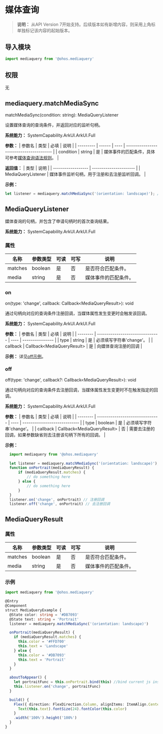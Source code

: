 # 媒体查询

> **说明：**
> 从API Version 7开始支持。后续版本如有新增内容，则采用上角标单独标记该内容的起始版本。


## 导入模块

```js
import mediaquery from '@ohos.mediaquery'
```


## 权限

无


## mediaquery.matchMediaSync

matchMediaSync(condition: string): MediaQueryListener

设置媒体查询的查询条件，并返回对应的监听句柄。

**系统能力：** SystemCapability.ArkUI.ArkUI.Full

**参数：** 
| 参数名       | 类型     | 必填   | 说明                                       |
| --------- | ------ | ---- | ---------------------------------------- |
| condition | string | 是    | 媒体事件的匹配条件，具体可参考[媒体查询语法规则](../../ui/ui-ts-layout-mediaquery.md#媒体查询条件语法规则)。 |

**返回值：** 
| 类型                 | 说明                     |
| ------------------ | ---------------------- |
| MediaQueryListener | 媒体事件监听句柄，用于注册和去注册监听回调。 |

**示例：** 
  ```js
let listener = mediaquery.matchMediaSync('(orientation: landscape)'); //监听横屏事件
  ```


## MediaQueryListener

媒体查询的句柄，并包含了申请句柄时的首次查询结果。

**系统能力：** SystemCapability.ArkUI.ArkUI.Full

### 属性

| 名称      | 参数类型    | 可读   | 可写   | 说明         |
| ------- | ------- | ---- | ---- | ---------- |
| matches | boolean | 是    | 否    | 是否符合匹配条件。  |
| media   | string  | 是    | 否    | 媒体事件的匹配条件。 |


### on

on(type: 'change', callback: Callback&lt;MediaQueryResult&gt;): void

通过句柄向对应的查询条件注册回调，当媒体属性发生变更时会触发该回调。

**系统能力：** SystemCapability.ArkUI.ArkUI.Full

**参数：** 
| 参数名      | 类型                               | 必填   | 说明               |
| -------- | -------------------------------- | ---- | ---------------- |
| type     | string                           | 是    | 必须填写字符串'change'。 |
| callback | Callback&lt;MediaQueryResult&gt; | 是    | 向媒体查询注册的回调       |

**示例：** 
  详见[off示例](#off)。


### off

off(type: 'change', callback?: Callback&lt;MediaQueryResult&gt;): void

通过句柄向对应的查询条件去注册回调，当媒体属性发生变更时不在触发指定的回调。

**系统能力：** SystemCapability.ArkUI.ArkUI.Full

**参数：** 
| 参数名      | 类型                               | 必填   | 说明                            |
| -------- | -------------------------------- | ---- | ----------------------------- |
| type     | boolean                          | 是    | 必须填写字符串'change'。              |
| callback | Callback&lt;MediaQueryResult&gt; | 否    | 需要去注册的回调，如果参数缺省则去注册该句柄下所有的回调。 |

**示例：** 
  ```ts
    import mediaquery from '@ohos.mediaquery'
    
    let listener = mediaquery.matchMediaSync('(orientation: landscape)'); //监听横屏事件
    function onPortrait(mediaQueryResult) {
        if (mediaQueryResult.matches) {
            // do something here
        } else {
            // do something here
        }
    }
    listener.on('change', onPortrait) // 注册回调
    listener.off('change', onPortrait) // 去注册回调
  ```


## MediaQueryResult


### 属性

| 名称      | 参数类型    | 可读   | 可写   | 说明         |
| ------- | ------- | ---- | ---- | ---------- |
| matches | boolean | 是    | 否    | 是否符合匹配条件。  |
| media   | string  | 是    | 否    | 媒体事件的匹配条件。 |


### 示例

```ts
import mediaquery from '@ohos.mediaquery'

@Entry
@Component
struct MediaQueryExample {
  @State color: string = '#DB7093'
  @State text: string = 'Portrait'
  listener = mediaquery.matchMediaSync('(orientation: landscape)')

  onPortrait(mediaQueryResult) {
    if (mediaQueryResult.matches) {
      this.color = '#FFD700'
      this.text = 'Landscape'
    } else {
      this.color = '#DB7093'
      this.text = 'Portrait'
    }
  }

  aboutToAppear() {
    let portraitFunc = this.onPortrait.bind(this) //bind current js instance
    this.listener.on('change', portraitFunc)
  }

  build() {
    Flex({ direction: FlexDirection.Column, alignItems: ItemAlign.Center, justifyContent: FlexAlign.Center }) {
      Text(this.text).fontSize(24).fontColor(this.color)
    }
    .width('100%').height('100%')
  }
}
```